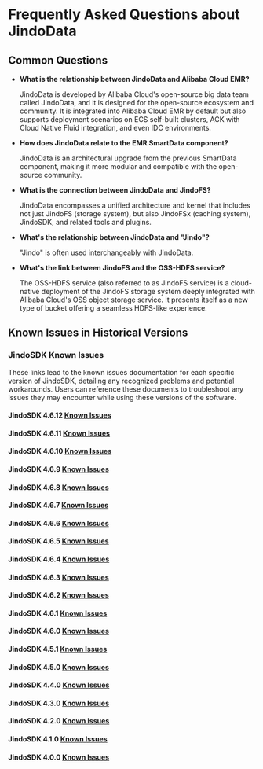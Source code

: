 # Frequently Asked Questions about JindoData

## Common Questions

- **What is the relationship between JindoData and Alibaba Cloud EMR?**

  JindoData is developed by Alibaba Cloud's open-source big data team called JindoData, and it is designed for the open-source ecosystem and community. It is integrated into Alibaba Cloud EMR by default but also supports deployment scenarios on ECS self-built clusters, ACK with Cloud Native Fluid integration, and even IDC environments.

- **How does JindoData relate to the EMR SmartData component?**

  JindoData is an architectural upgrade from the previous SmartData component, making it more modular and compatible with the open-source community.

- **What is the connection between JindoData and JindoFS?**

  JindoData encompasses a unified architecture and kernel that includes not just JindoFS (storage system), but also JindoFSx (caching system), JindoSDK, and related tools and plugins.

- **What's the relationship between JindoData and "Jindo"?**

  "Jindo" is often used interchangeably with JindoData.

- **What's the link between JindoFS and the OSS-HDFS service?**

  The OSS-HDFS service (also referred to as JindoFS service) is a cloud-native deployment of the JindoFS storage system deeply integrated with Alibaba Cloud's OSS object storage service. It presents itself as a new type of bucket offering a seamless HDFS-like experience.

## Known Issues in Historical Versions

### JindoSDK Known Issues

These links lead to the known issues documentation for each specific version of JindoSDK, detailing any recognized problems and potential workarounds. Users can reference these documents to troubleshoot any issues they may encounter while using these versions of the software.

#### JindoSDK 4.6.12 [Known Issues](https://github.com/aliyun/alibabacloud-jindodata/blob/master/docs/user/4.x/4.6.x/4.6.12/known-issues.md)
#### JindoSDK 4.6.11 [Known Issues](https://github.com/aliyun/alibabacloud-jindodata/blob/master/docs/user/4.x/4.6.x/4.6.11/known-issues.md)
#### JindoSDK 4.6.10 [Known Issues](https://github.com/aliyun/alibabacloud-jindodata/blob/master/docs/user/4.x/4.6.x/4.6.10/known-issues.md)
#### JindoSDK 4.6.9 [Known Issues](https://github.com/aliyun/alibabacloud-jindodata/blob/master/docs/user/4.x/4.6.x/4.6.9/known-issues.md)
#### JindoSDK 4.6.8 [Known Issues](https://github.com/aliyun/alibabacloud-jindodata/blob/master/docs/user/4.x/4.6.x/4.6.8/known-issues.md)
#### JindoSDK 4.6.7 [Known Issues](https://github.com/aliyun/alibabacloud-jindodata/blob/master/docs/user/4.x/4.6.x/4.6.7/known-issues.md)
#### JindoSDK 4.6.6 [Known Issues](https://github.com/aliyun/alibabacloud-jindodata/blob/master/docs/user/4.x/4.6.x/4.6.6/known-issues.md)
#### JindoSDK 4.6.5 [Known Issues](https://github.com/aliyun/alibabacloud-jindodata/blob/master/docs/user/4.x/4.6.x/4.6.5/known-issues.md)
#### JindoSDK 4.6.4 [Known Issues](https://github.com/aliyun/alibabacloud-jindodata/blob/master/docs/user/4.x/4.6.x/4.6.4/known-issues.md)
#### JindoSDK 4.6.3 [Known Issues](https://github.com/aliyun/alibabacloud-jindodata/blob/master/docs/user/4.x/4.6.x/4.6.3/known-issues.md)
#### JindoSDK 4.6.2 [Known Issues](https://github.com/aliyun/alibabacloud-jindodata/blob/master/docs/user/4.x/4.6.x/4.6.2/known-issues.md)
#### JindoSDK 4.6.1 [Known Issues](https://github.com/aliyun/alibabacloud-jindodata/blob/master/docs/user/4.x/4.6.x/4.6.1/known-issues.md)
#### JindoSDK 4.6.0 [Known Issues](https://github.com/aliyun/alibabacloud-jindodata/blob/master/docs/user/4.x/4.6.x/4.6.0/known-issues.md)
#### JindoSDK 4.5.1 [Known Issues](https://github.com/aliyun/alibabacloud-jindodata/blob/master/docs/user/4.x/4.5.x/4.5.1/known-issues.md)
#### JindoSDK 4.5.0 [Known Issues](https://github.com/aliyun/alibabacloud-jindodata/blob/master/docs/user/4.x/4.5.x/4.5.0/known-issues.md)
#### JindoSDK 4.4.0 [Known Issues](https://github.com/aliyun/alibabacloud-jindodata/blob/master/docs/user/4.x/4.4.0/known-issues.md)
#### JindoSDK 4.3.0 [Known Issues](https://github.com/aliyun/alibabacloud-jindodata/blob/master/docs/user/4.x/4.3.0/known-issues.md)
#### JindoSDK 4.2.0 [Known Issues](https://github.com/aliyun/alibabacloud-jindodata/blob/master/docs/user/4.x/4.2.0/known-issues.md)
#### JindoSDK 4.1.0 [Known Issues](https://github.com/aliyun/alibabacloud-jindodata/blob/master/docs/user/4.x/4.1.0/known-issues.md)
#### JindoSDK 4.0.0 [Known Issues](https://github.com/aliyun/alibabacloud-jindodata/blob/master/docs/user/4.x/4.0.0/known-issues.md)
